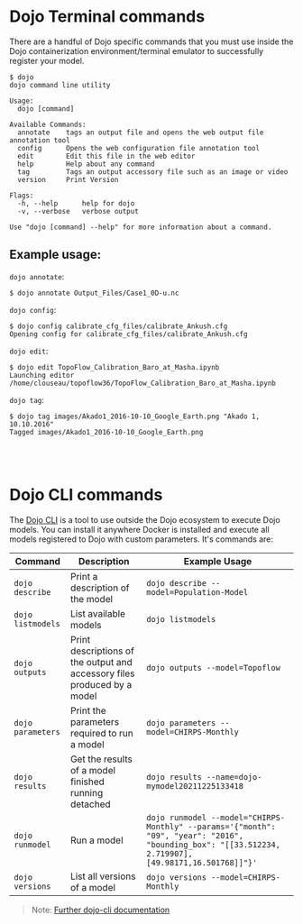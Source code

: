 # Dojo Terminal commands
There are a handful of Dojo specific commands that you must use inside the Dojo containerization environment/terminal emulator to successfully register your model. 

```
$ dojo
dojo command line utility

Usage:
  dojo [command]

Available Commands:
  annotate    tags an output file and opens the web output file annotation tool
  config      Opens the web configuration file annotation tool
  edit        Edit this file in the web editor
  help        Help about any command
  tag         Tags an output accessory file such as an image or video
  version     Print Version

Flags:
  -h, --help      help for dojo
  -v, --verbose   verbose output

Use "dojo [command] --help" for more information about a command.
```

## Example usage:

`dojo annotate`: 
```
$ dojo annotate Output_Files/Case1_0D-u.nc
```

`dojo config`: 
```
$ dojo config calibrate_cfg_files/calibrate_Ankush.cfg 
Opening config for calibrate_cfg_files/calibrate_Ankush.cfg
```

`dojo edit`:
```
$ dojo edit TopoFlow_Calibration_Baro_at_Masha.ipynb 
Launching editor /home/clouseau/topoflow36/TopoFlow_Calibration_Baro_at_Masha.ipynb
```

`dojo tag`: 
```
$ dojo tag images/Akado1_2016-10-10_Google_Earth.png "Akado 1, 10.10.2016"
Tagged images/Akado1_2016-10-10_Google_Earth.png
```

<br>
<br>

# Dojo CLI commands
The [Dojo CLI](https://github.com/dojo-modeling/dojo-cli) is a tool to use outside the Dojo ecosystem to execute Dojo models. You can install it anywhere Docker is installed and execute all models registered to Dojo with custom parameters. It's commands are:

| Command   	| Description                                                   	| Example Usage          	|
|-----------	|---------------------------------------------------------------	|------------------------	|
|`dojo describe`    | Print a description of the model  | `dojo describe --model=Population-Model` |
|`dojo listmodels`  | List available models | `dojo listmodels` |
|`dojo outputs`     | Print descriptions of the output and accessory files produced by a model  | `dojo outputs --model=Topoflow` |
|`dojo parameters`  | Print the parameters required to run a model  | `dojo parameters --model=CHIRPS-Monthly` |
|`dojo results`     | Get the results of a model finished running detached  |`dojo results --name=dojo-mymodel20211225133418` |
|`dojo runmodel`    | Run a model   | `dojo runmodel --model="CHIRPS-Monthly" --params='{"month": "09", "year": "2016", "bounding_box": "[[33.512234, 2.719907], [49.98171,16.501768]]"}'` |
|`dojo versions`    | List all versions of a model  | `dojo versions --model=CHIRPS-Monthly` |

> Note: [Further dojo-cli documentation](https://github.com/dojo-modeling/dojo-cli)
